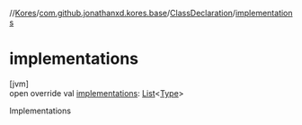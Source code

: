//[Kores](../../../index.md)/[com.github.jonathanxd.kores.base](../index.md)/[ClassDeclaration](index.md)/[implementations](implementations.md)

# implementations

[jvm]\
open override val [implementations](implementations.md): [List](https://kotlinlang.org/api/latest/jvm/stdlib/kotlin.collections/-list/index.html)<[Type](https://docs.oracle.com/javase/8/docs/api/java/lang/reflect/Type.html)>

Implementations
